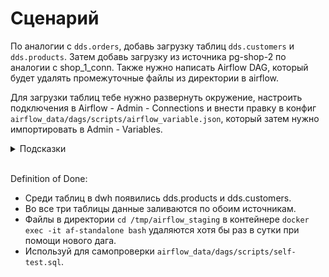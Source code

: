 # Сценарий

По аналогии с `dds.orders`, добавь загрузку таблиц `dds.customers` и `dds.products`. Затем добавь загрузку из источника pg-shop-2 по аналогии с shop_1_conn.
Также нужно написать Airflow DAG, который будет удалять промежуточные файлы из директории в airflow.

Для загрузки таблиц тебе нужно развернуть окружение, настроить подключения в Airflow - Admin - Connections и внести правку в конфиг `airflow_data/dags/scripts/airflow_variable.json`, который затем нужно импортировать в Admin - Variables.

<details>
<summary>Подсказки</summary>

* City name поищи здесь: `deploy/env`
* Технические поля и всё, кроме columns, заполни аналогично orders.
* Структуру колонок (схему данных двух недостающих таблиц) посмотри через dbeaver, подключившись к источникам.
* Определять "долгоживущие" файлы можно через bash-команду `find` с параметрами.
* Изучи типы данных в JSON и научись различать массивы и объекты.
* Изучи, где в коде используются подключения и таблицы, чтобы правильно заполнить конфигурационный файл. Пользуйся Ctrl+Shift+F для поиска по всему репозиторию (если используешь VS Code).
* Закомментируй участок кода, сохрани и запусти даг, чтобы понять, что сломается и за что он отвечает.
</details>
<br>

Definition of Done:
* Среди таблиц в dwh появились dds.products и dds.customers.
* Во все три таблицы данные заливаются по обоим источникам.
* Файлы в директории `cd /tmp/airflow_staging` в контейнере `docker exec -it af-standalone bash` удаляются хотя бы раз в сутки при помощи нового дага.
* Используй для самопроверки `airflow_data/dags/scripts/self-test.sql`.